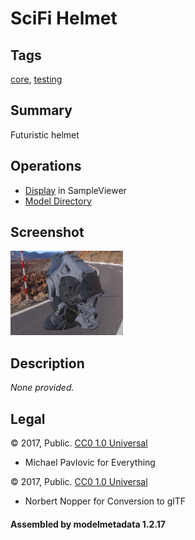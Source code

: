 # SciFi Helmet

## Tags

[core](../../Models-core.md), [testing](../../Models-testing.md)

## Summary

Futuristic helmet

## Operations

* [Display](https://github.khronos.org/glTF-Sample-Viewer-Release/?model=https://raw.GithubUserContent.com/KhronosGroup/glTF-Sample-Assets/main/./Models/SciFiHelmet/glTF/SciFiHelmet.gltf) in SampleViewer
* [Model Directory](./)

## Screenshot

![screenshot](screenshot/screenshot.jpg)

## Description

_None provided._

## Legal

&copy; 2017, Public. [CC0 1.0 Universal](https://creativecommons.org/publicdomain/zero/1.0/legalcode)

 - Michael Pavlovic for Everything

&copy; 2017, Public. [CC0 1.0 Universal](https://creativecommons.org/publicdomain/zero/1.0/legalcode)

 - Norbert Nopper for Conversion to glTF

#### Assembled by modelmetadata 1.2.17